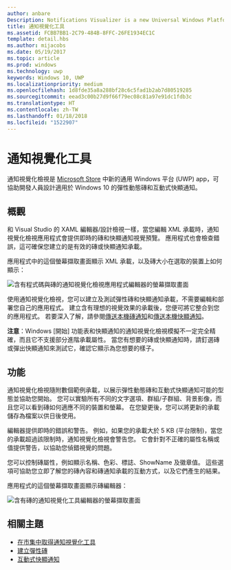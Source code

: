 ```yaml
---
author: anbare
Description: Notifications Visualizer is a new Universal Windows Platform (UWP) app in the Store that helps developers design adaptive live tiles for Windows 10.
title: 通知視覺化工具
ms.assetid: FCBB7BB1-2C79-484B-8FFC-26FE1934EC1C
template: detail.hbs
ms.author: mijacobs
ms.date: 05/19/2017
ms.topic: article
ms.prod: windows
ms.technology: uwp
keywords: Windows 10, UWP
ms.localizationpriority: medium
ms.openlocfilehash: 1d8fde35a8a288bf28c6c5fad1b2ab7d80519285
ms.sourcegitcommit: eead3c00b27d9f66f79ec08c81a97e91dc1fdb3c
ms.translationtype: HT
ms.contentlocale: zh-TW
ms.lasthandoff: 01/18/2018
ms.locfileid: "1522907"
---
```

# <a name="notifications-visualizer"></a>通知視覺化工具

 


通知視覺化檢視是 [Microsoft Store](https://www.microsoft.com/store/apps/notifications-visualizer/9nblggh5xsl1) 中新的通用 Windows 平台 (UWP) app，可協助開發人員設計適用於 Windows 10 的彈性動態磚和互動式快顯通知。


## <a name="overview"></a>概觀

和 Visual Studio 的 XAML 編輯器/設計檢視一樣，當您編輯 XML 承載時，通知視覺化檢視應用程式會提供即時的磚和快顯通知視覺預覽。 應用程式也會檢查錯誤，這可確保您建立的是有效的磚或快顯通知承載。

應用程式中的這個螢幕擷取畫面顯示 XML 承載，以及磚大小在選取的裝置上如何顯示：

![含有程式碼與磚的通知視覺化檢視應用程式編輯器的螢幕擷取畫面](images/notif-visualizer-001.png)

 

使用通知視覺化檢視，您可以建立及測試彈性磚和快顯通知承載，不需要編輯和部署您自己的應用程式。 建立含有理想的視覺效果的承載後，您便可將它整合到您的應用程式。 若要深入了解，請參閱[傳送本機磚通知](sending-a-local-tile-notification.md)和[傳送本機快顯通知](send-local-toast.md)。

**注意**：Windows [開始] 功能表和快顯通知的通知視覺化檢視模擬不一定完全精確，而且它不支援部分進階承載屬性。 當您有想要的磚或快顯通知時，請釘選磚或彈出快顯通知來測試它，確認它顯示為您想要的樣子。

 

## <a name="features"></a>功能

通知視覺化檢視隨附數個範例承載，以展示彈性動態磚和互動式快顯通知可能的型態並協助您開始。 您可以實驗所有不同的文字選項、群組/子群組、背景影像，而且您可以看到磚如何適應不同的裝置和螢幕。 在您變更後，您可以將更新的承載儲存為檔案以供日後使用。

編輯器提供即時的錯誤和警告。 例如，如果您的承載大於 5 KB (平台限制)，當您的承載超過該限制時，通知視覺化檢視會警告您。 它會針對不正確的屬性名稱或值提供警告，以協助您偵錯視覺的問題。

您可以控制磚屬性，例如顯示名稱、色彩、標誌、ShowName 及徽章值。 這些選項可協助您立即了解您的磚內容和磚通知承載的互動方式，以及它們產生的結果。

應用程式的這個螢幕擷取畫面顯示磚編輯器：

![含有磚的通知視覺化工具編輯器的螢幕擷取畫面](images/notif-visualizer-004.png)

 

## <a name="related-topics"></a>相關主題

* [在市集中取得通知視覺化工具](https://www.microsoft.com/store/apps/notifications-visualizer/9nblggh5xsl1)
* [建立彈性磚](create-adaptive-tiles.md)
* [互動式快顯通知](adaptive-interactive-toasts.md)